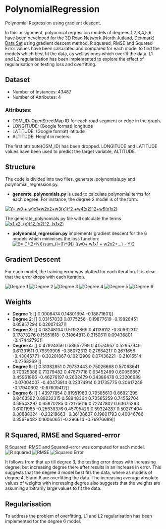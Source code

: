 # PolynomialRegression
Polynomial Regression using gradient descent.

In this assignment, polynomial regression models of degrees 1,2,3,4,5,6 have been developed for the [3D Road Network (North Jutland, Denmark) Data Set](https://archive.ics.uci.edu/ml/datasets/3D+Road+Network+(North+Jutland%2C+Denmark))  using gradient descent method. R squared, RMSE and Squared Error values have been calculated and compared for each model to find the models which best fit the data, as well as ones which overfit the data. L1 and L2 regularisation has been implemented to explore the effect of regularisation on testing loss and overfitting.

## Dataset
- Number of Instances: 43487
- Number of Attributes: 4

### Attributes:
 - OSM_ID: OpenStreetMap ID for each road segment or edge in the graph.
 - LONGITUDE: (Google format) longitude
 - LATITUDE: (Google format) latitude
 - ALTITUDE: Height in meters. 
 
The first attribute(OSM_ID) has been dropped. LONGITUDE and LATITUDE values have been used to predict the target variable, ALTITUDE.

## Structure
The code is divided into two files, generate_polynomials.py and polynomial_regression.py. 
- **generate_polynomials.py** is used to calculate polynomial terms for each degree. For instance, the degree 2 model is of the form: 

<a href="https://www.codecogs.com/eqnedit.php?latex=Y=&space;w0&space;&plus;&space;w1x1&plus;w2x2&plus;w3(x1)^2&space;&plus;w4(x2)^2&plus;w5(x1x2)" target="_blank"><img src="https://latex.codecogs.com/gif.latex?Y=&space;w0&space;&plus;&space;w1x1&plus;w2x2&plus;w3(x1)^2&space;&plus;w4(x2)^2&plus;w5(x1x2)" title="Y= w0 + w1x1+w2x2+w3(x1)^2 +w4(x2)^2+w5(x1x2)" /></a>

The generate_polynomials.py file will calculate the terms <a href="https://www.codecogs.com/eqnedit.php?latex=x1,x2,&space;(x1)^2,(x2)^2,&space;(x1x2)" target="_blank"><img src="https://latex.codecogs.com/gif.latex?x1,x2,&space;(x1)^2,(x2)^2,&space;(x1x2)" title="x1,x2, (x1)^2,(x2)^2, (x1x2)" /></a>

- **polynomial_regression.py** implements gradient descent for the 6 models which minimises the loss function:
<a href="https://www.codecogs.com/eqnedit.php?latex=E=&space;(1/(2*N))\sum_{i=0}^{N}&space;((w0&plus;&space;w1x1&space;&plus;&space;w2x2&plus;...)&space;-&space;Y)2" target="_blank"><img src="https://latex.codecogs.com/gif.latex?E=&space;(1/(2*N))\sum_{i=0}^{N}&space;((w0&plus;&space;w1x1&space;&plus;&space;w2x2&plus;...)&space;-&space;Y)2" title="E= (1/(2*N))\sum_{i=0}^{N} ((w0+ w1x1 + w2x2+...) - Y)2" /></a>

## Gradient Descent

For each model, the training error was plotted for each iteration. It is clear that the error drops with each iteration.

![Degree 1](https://github.com/prathmachowksey/PolynomialRegression/blob/master/degree1.png)
![Degree 2](https://github.com/prathmachowksey/PolynomialRegression/blob/master/degree2.png)
![Degree 3](https://github.com/prathmachowksey/PolynomialRegression/blob/master/degree3.png)
![Degree 4](https://github.com/prathmachowksey/PolynomialRegression/blob/master/degree4.png)
![Degree 5](https://github.com/prathmachowksey/PolynomialRegression/blob/master/degree5.png)
![Degree 6](https://github.com/prathmachowksey/PolynomialRegression/blob/master/degree6.png)

## Weights
- **Degree 1**: [[ 0.0008474   0.14801694 -0.18871601]]
- **Degree 2**: [[ 0.03157033  0.0775256  -0.19877619 -0.19828451  0.05957294  0.02007437]]
- **Degree 3**: [[ 0.08248104  0.51152869  0.41139112 -0.30962312  0.17873276  0.15951618 -0.31064813  0.3150611   0.09436801 -0.47442793]]
- **Degree 4**: [[ 0.47924356  0.58657799  0.41574957  0.52657949  0.61331611  0.79393905 -0.38072313  0.27884217  0.2671658  -0.43045771 -0.30201867  0.10212909 0.07436221 -0.21015514 -0.2768269 ]]
- **Degree 5**: [[ 0.31382851  0.79733443  0.75026668  0.57068641  0.70325388  0.71379482 0.47677718  0.63452489  0.60056857  0.45961866 -0.46276197  0.2602479 0.34386478  0.23206689 -0.07004007 -0.40473914  0.22374914  0.31735775 0.20617249 -0.17940602 -0.67609412]]
- **Degree 6**: [[ 1.43977854  0.81951983  0.79585613  0.86821295  0.8463592   0.89232315 0.58948364  0.73565259  0.74552704  0.59543297  0.65870285  0.72175616 0.72747802  0.63675393  0.61011985 -0.25639376  0.45795429  0.59324287 0.50279404  0.30888324 -0.23218663 -0.36138637  0.19801793  0.40046766 0.35676482  0.16060651 -0.296614   -0.76976689]]

## R Squared, RMSE and Squared-error
R Squared, RMSE and Squared-error was computed for each model.
![R squared](https://github.com/prathmachowksey/PolynomialRegression/blob/master/r2.png)
![RMSE](https://github.com/prathmachowksey/PolynomialRegression/blob/master/rmse.png)
![Squared Error](https://github.com/prathmachowksey/PolynomialRegression/blob/master/squared_error.png)


It follows from that up till degree 3, the testing error drops with increasing degree, but increasing degree there after results in an increase in error. This suggests that the degree 3 model best fits the data, where as models of degree 4, 5 and 6 are overfitting the data. The increasing average absolute values of weights with increasing degree also suggests that the weights are assuming arbitrarily large values to fit the data. 

## Regularisation
To address the problem of overfitting, L1 and L2 regularisation has been implemented for the degree 6 model. 


